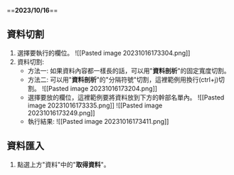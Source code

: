 ==**2023/10/16**==

## 資料切割
1. 選擇要執行的欄位。
	![[Pasted image 20231016173304.png]]
2. 資料切割:
	* 方法一: 如果資料內容都一樣長的話，可以用"**資料剖析**"的固定寬度切割。
	* 方法二: 可以用"**資料剖析**"的"分隔符號"切割，這裡範例用換行(ctrl+j)切割。
		![[Pasted image 20231016173204.png]]
	* 選擇要放的欄位，這裡範例要將資料放到下方的幹部名單內。
		![[Pasted image 20231016173335.png]]
		![[Pasted image 20231016173249.png]]
	* 執行結果:
		![[Pasted image 20231016173411.png]]

## 資料匯入
1. 點選上方"資料"中的"**取得資料**"。
	


